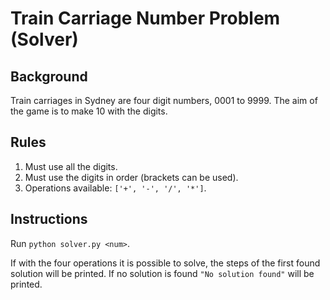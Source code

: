 # Train Carriage Number Problem (Solver)

## Background
Train carriages in Sydney are four digit numbers, 0001 to 9999.
The aim of the game is to make 10 with the digits.

## Rules
1. Must use all the digits.
2. Must use the digits in order (brackets can be used).
3. Operations available: `['+', '-', '/', '*']`.

## Instructions
Run `python solver.py <num>`.

If with the four operations it is possible to solve, the steps of the first found solution will be printed.
If no solution is found `"No solution found"` will be printed. 

